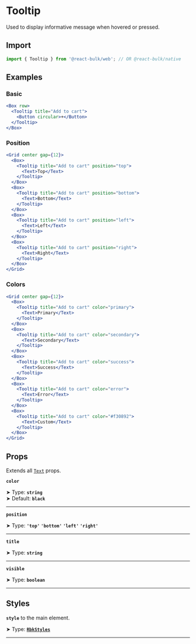 # Tooltip

Used to display informative message when hovered or pressed.


## Import

```jsx
import { Tooltip } from '@react-bulk/web'; // OR @react-bulk/native
```

## Examples

### Basic

```jsx live
<Box row>
  <Tooltip title="Add to cart">
    <Button circular>+</Button>
  </Tooltip>
</Box>
```

### Position

```jsx live
<Grid center gap={12}>
  <Box>
    <Tooltip title="Add to cart" position="top">
      <Text>Top</Text>
    </Tooltip>
  </Box>
  <Box>
    <Tooltip title="Add to cart" position="bottom">
      <Text>Bottom</Text>
    </Tooltip>
  </Box>
  <Box>
    <Tooltip title="Add to cart" position="left">
      <Text>Left</Text>
    </Tooltip>
  </Box>
  <Box>
    <Tooltip title="Add to cart" position="right">
      <Text>Right</Text>
    </Tooltip>
  </Box>
</Grid>
```

### Colors

```jsx live
<Grid center gap={12}>
  <Box>
    <Tooltip title="Add to cart" color="primary">
      <Text>Primary</Text>
    </Tooltip>
  </Box>
  <Box>
    <Tooltip title="Add to cart" color="secondary">
      <Text>Secondary</Text>
    </Tooltip>
  </Box>
  <Box>
    <Tooltip title="Add to cart" color="success">
      <Text>Success</Text>
    </Tooltip>
  </Box>
  <Box>
    <Tooltip title="Add to cart" color="error">
      <Text>Error</Text>
    </Tooltip>
  </Box>
  <Box>
    <Tooltip title="Add to cart" color="#f30892">
      <Text>Custom</Text>
    </Tooltip>
  </Box>
</Grid>
```

## Props

Extends all [`Text`](/docs/components/core/text#props) props.

**`color`**

➤ Type: **`string`** <br/>
➤ Default: **`black`** <br/>

---

**`position`**

➤ Type: **`'top'` `'bottom'` `'left'` `'right'`** <br/>

---

**`title`**

➤ Type: **`string`** <br/>

---

**`visible`**

➤ Type: **`boolean`** <br/>

---

## Styles

**`style`** to the main element.

➤ Type: **[`RbkStyles`](/docs/type-reference/rbk-styles)** <br/>

---
